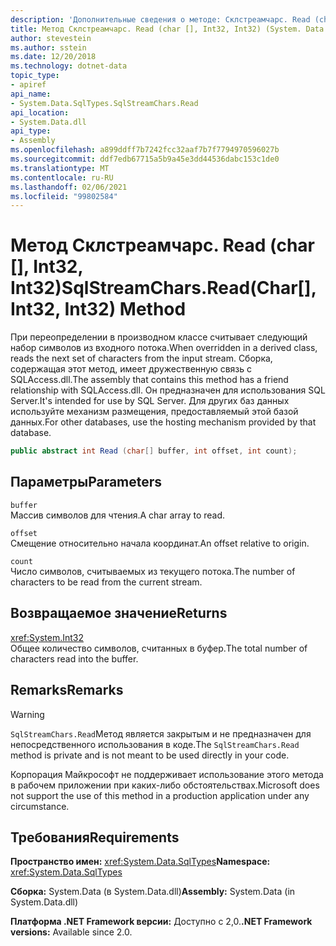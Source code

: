 ```yaml
---
description: 'Дополнительные сведения о методе: Склстреамчарс. Read (char [], Int32, Int32)'
title: Метод Склстреамчарс. Read (char [], Int32, Int32) (System. Data. SqlTypes)
author: stevestein
ms.author: sstein
ms.date: 12/20/2018
ms.technology: dotnet-data
topic_type:
- apiref
api_name:
- System.Data.SqlTypes.SqlStreamChars.Read
api_location:
- System.Data.dll
api_type:
- Assembly
ms.openlocfilehash: a899ddff7b7242fcc32aaf7b7f7794970596027b
ms.sourcegitcommit: ddf7edb67715a5b9a45e3dd44536dabc153c1de0
ms.translationtype: MT
ms.contentlocale: ru-RU
ms.lasthandoff: 02/06/2021
ms.locfileid: "99802584"
---
```

# <a name="sqlstreamcharsreadchar-int32-int32-method"></a><span data-ttu-id="a6379-103">Метод Склстреамчарс. Read (char [], Int32, Int32)</span><span class="sxs-lookup"><span data-stu-id="a6379-103">SqlStreamChars.Read(Char[], Int32, Int32) Method</span></span>

<span data-ttu-id="a6379-104">При переопределении в производном классе считывает следующий набор символов из входного потока.</span><span class="sxs-lookup"><span data-stu-id="a6379-104">When overridden in a derived class, reads the next set of characters from the input stream.</span></span> <span data-ttu-id="a6379-105">Сборка, содержащая этот метод, имеет дружественную связь с SQLAccess.dll.</span><span class="sxs-lookup"><span data-stu-id="a6379-105">The assembly that contains this method has a friend relationship with SQLAccess.dll.</span></span> <span data-ttu-id="a6379-106">Он предназначен для использования SQL Server.</span><span class="sxs-lookup"><span data-stu-id="a6379-106">It's intended for use by SQL Server.</span></span> <span data-ttu-id="a6379-107">Для других баз данных используйте механизм размещения, предоставляемый этой базой данных.</span><span class="sxs-lookup"><span data-stu-id="a6379-107">For other databases, use the hosting mechanism provided by that database.</span></span>

```csharp
public abstract int Read (char[] buffer, int offset, int count);
```

## <a name="parameters"></a><span data-ttu-id="a6379-108">Параметры</span><span class="sxs-lookup"><span data-stu-id="a6379-108">Parameters</span></span>

`buffer`\
<span data-ttu-id="a6379-109">Массив символов для чтения.</span><span class="sxs-lookup"><span data-stu-id="a6379-109">A char array to read.</span></span>

`offset`\
<span data-ttu-id="a6379-110">Смещение относительно начала координат.</span><span class="sxs-lookup"><span data-stu-id="a6379-110">An offset relative to origin.</span></span>

`count`\
<span data-ttu-id="a6379-111">Число символов, считываемых из текущего потока.</span><span class="sxs-lookup"><span data-stu-id="a6379-111">The number of characters to be read from the current stream.</span></span>

## <a name="returns"></a><span data-ttu-id="a6379-112">Возвращаемое значение</span><span class="sxs-lookup"><span data-stu-id="a6379-112">Returns</span></span>

<xref:System.Int32>\
<span data-ttu-id="a6379-113">Общее количество символов, считанных в буфер.</span><span class="sxs-lookup"><span data-stu-id="a6379-113">The total number of characters read into the buffer.</span></span>

## <a name="remarks"></a><span data-ttu-id="a6379-114">Remarks</span><span class="sxs-lookup"><span data-stu-id="a6379-114">Remarks</span></span>

> [!WARNING]
> <span data-ttu-id="a6379-115">`SqlStreamChars.Read`Метод является закрытым и не предназначен для непосредственного использования в коде.</span><span class="sxs-lookup"><span data-stu-id="a6379-115">The `SqlStreamChars.Read` method is private and is not meant to be used directly in your code.</span></span>
>
> <span data-ttu-id="a6379-116">Корпорация Майкрософт не поддерживает использование этого метода в рабочем приложении при каких-либо обстоятельствах.</span><span class="sxs-lookup"><span data-stu-id="a6379-116">Microsoft does not support the use of this method in a production application under any circumstance.</span></span>

## <a name="requirements"></a><span data-ttu-id="a6379-117">Требования</span><span class="sxs-lookup"><span data-stu-id="a6379-117">Requirements</span></span>

<span data-ttu-id="a6379-118">**Пространство имен:** <xref:System.Data.SqlTypes></span><span class="sxs-lookup"><span data-stu-id="a6379-118">**Namespace:** <xref:System.Data.SqlTypes></span></span>

<span data-ttu-id="a6379-119">**Сборка:** System.Data (в System.Data.dll)</span><span class="sxs-lookup"><span data-stu-id="a6379-119">**Assembly:** System.Data (in System.Data.dll)</span></span>

<span data-ttu-id="a6379-120">**Платформа .NET Framework версии:** Доступно с 2,0.</span><span class="sxs-lookup"><span data-stu-id="a6379-120">**.NET Framework versions:** Available since 2.0.</span></span>
